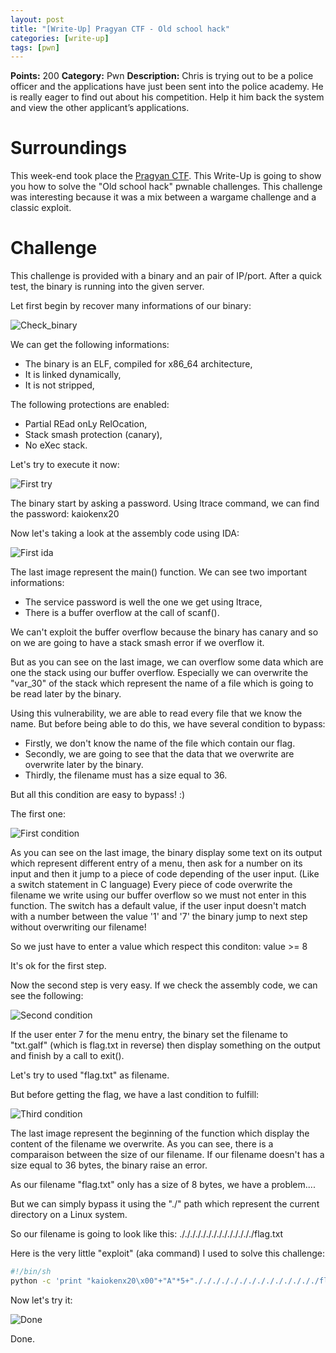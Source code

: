 ```yaml
---
layout: post
title: "[Write-Up] Pragyan CTF - Old school hack"
categories: [write-up]
tags: [pwn]
---
```

**Points:** 200 **Category:** Pwn **Description:**  Chris is trying out to be a police officer and the applications have just been sent into the police academy. He is really eager to find out about his competition. Help it him back the system and view the other applicant’s applications.

# Surroundings
This week-end took place the [Pragyan CTF](https://www.pragyan.org/18/home/). This Write-Up is going to show you how to solve the "Old school hack" pwnable challenges. This challenge was interesting because it was a mix between a wargame challenge and a classic exploit.

# Challenge
This challenge is provided with a binary and an pair of IP/port. After a quick test, the binary is running into the given server.

Let first begin by recover many informations of our binary:

![Check_binary](/assets/media/pragyan_infos.png)

We can get the following informations:
- The binary is an ELF, compiled for x86_64 architecture,
- It is linked dynamically,
- It is not stripped,

The following protections are enabled:
- Partial REad onLy RelOcation,
- Stack smash protection (canary),
- No eXec stack.

Let's try to execute it now:

![First try](/assets/media/pragyan_first_try.png)

The binary start by asking a password. Using ltrace command, we can find the password: kaiokenx20

Now let's taking a look at the assembly code using IDA:

![First ida](/assets/media/pragyan_first_ida.png)

The last image represent the main() function. We can see two important informations:
- The service password is well the one we get using ltrace,
- There is a buffer overflow at the call of scanf().

We can't exploit the buffer overflow because the binary has canary and so on we are going to have a stack smash error if we overflow it.

But as you can see on the last image, we can overflow some data which are one the stack using our buffer overflow. Especially we can overwrite the "var_30" of the stack which represent the name of a file which is going to be read later by the binary.

Using this vulnerability, we are able to read every file that we know the name. But before being able to do this, we have several condition to bypass:

- Firstly, we don't know the name of the file which contain our flag.
- Secondly, we are going to see that the data that we overwrite are overwrite later by the binary.
- Thirdly, the filename must has a size equal to 36.

But all this condition are easy to bypass! :)

The first one:

![First condition](/assets/media/pragyan_first_condition.png)

As you can see on the last image, the binary display some text on its output which represent different entry of a menu, then ask for a number on its input and then it jump to a piece of code depending of the user input. (Like a switch statement in C language) Every piece of code overwrite the filename we write using our buffer overflow so we must not enter in this function. The switch has a default value, if the user input doesn't match with a number between the value '1' and '7' the binary jump to next step without overwriting our filename!

So we just have to enter a value which respect this conditon: value >= 8

It's ok for the first step.

Now the second step is very easy. If we check the assembly code, we can see the following:

![Second condition](/assets/media/pragyan_second_condition.png)

If the user enter 7 for the menu entry, the binary set the filename to "txt.galf" (which is flag.txt in reverse) then display something on the output and finish by a call to exit().

Let's try to used "flag.txt" as filename.

But before getting the flag, we have a last condition to fulfill:

![Third condition](/assets/media/pragyan_third_condition.png)

The last image represent the beginning of the function which display the content of the filename we overwrite. As you can see, there is a comparaison between the size of our filename. If our filename doesn't has a size equal to 36 bytes, the binary raise an error.

As our filename "flag.txt" only has a size of 8 bytes, we have a problem....

But we can simply bypass it using the "./" path which represent the current directory on a Linux system.

So our filename is going to look like this: ././././././././././././././flag.txt

Here is the very little "exploit" (aka command) I used to solve this challenge:
```bash
#!/bin/sh
python -c 'print "kaiokenx20\x00"+"A"*5+"././././././././././././././flag.txt\x00\n"+"123"'|nc 128.199.224.175 13000
```

Now let's try it:

![Done](/assets/media/pragyan_flag.png)

Done.
